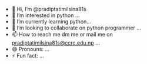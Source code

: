 - 👋 Hi, I’m @pradiptatimilsina81s
- 👀 I’m interested in python ...
- 🌱 I’m currently learning python...
- 💞️ I’m looking to collaborate on python programmer ...
- 📫 How to reach me dm me or mail me on pradiptatimilsina81s@ccrc.edu.np ...
- 😄 Pronouns: ...
- ⚡ Fun fact: ...

<!---
pradiptatimilsina81s/pradiptatimilsina81s is a ✨ special ✨ repository because its `README.md` (this file) appears on your GitHub profile.
You can click the Preview link to take a look at your changes.
--->
